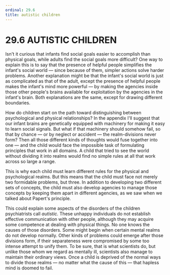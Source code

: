 ```yaml
---
ordinal: 29.6
title: autistic children
---
```


# 29.6 AUTISTIC CHILDREN 

<p>Isn't it curious that infants find social goals easier to accomplish than physical goals, while adults find the social goals more difficult? One way to explain this is to say that the presence of helpful people simplifies the infant's social world &mdash; since because of them, simpler actions solve harder problems. Another explanation might be that the infant's social world is just as complicated as that of the adult, except the presence of helpful people makes the infant's mind more powerful &mdash; by making the agencies inside those other people's brains available for exploitation by the agencies in the infant's brain. Both explanations are the same, except for drawing different boundaries.</p>
<p>How do children start on the path toward distinguishing between psychological and physical relationships? In the appendix I'll suggest that our infant brains are genetically equipped with machinery for making it easy to learn social signals. But what if that machinery should somehow fail, so that by chance &mdash; or by neglect or accident &mdash; the realm-divisions never form? Then all those different kinds of thoughts would fuse together into one &mdash; and the child would face the impossible task of formulating principles that work in all domains. A child that tried to see the world without dividing it into realms would find no simple rules at all that work across so large a range.</p>
<p>This is why each child must learn different rules for the physical and psychological realms. But this means that the child must face not merely two formidable problems, but three. In addition to developing two different sets of concepts, the child must also develop agencies to manage those concepts by keeping them apart in different agencies, as we saw when we talked about Papert's principle.</p>
<p>This could explain some aspects of the disorders of the children psychiatrists call <em>autistic.</em> These unhappy individuals do not establish effective communication with other people, although they may acquire some competence at dealing with physical things. No one knows the causes of those disorders. Some might begin when certain mental realms do not develop normally. Other kinds of problems could emerge after those divisions form, if their separateness were compromised by some too intense attempt to unify them. To be sure, that is what scientists do, but unlike those whom we regard as mentally ill, scientists also manage to maintain their ordinary views. Once a child is deprived of the normal ways to divide those realms &mdash; no matter what the cause of this &mdash; that hapless mind is doomed to fail.</p>